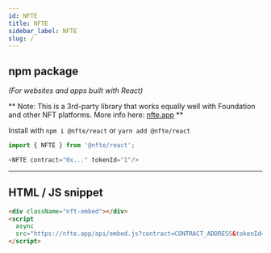 ```yaml
---
id: NFTE
title: NFTE
sidebar_label: NFTE
slug: /
---
```


## npm package

_(For websites and apps built with React)_

** Note: This is a 3rd-party library that works equally well with Foundation and other NFT platforms. More info here: [nfte.app](https://nfte.app/)
**

Install with `npm i @nfte/react` or `yarn add @nfte/react`

```typescript
import { NFTE } from '@nfte/react';

<NFTE contract="0x..." tokenId="1"/>
```

---

## HTML / JS snippet

```html
<div className="nft-embed"></div>
<script
  async
  src="https://nfte.app/api/embed.js?contract=CONTRACT_ADDRESS&tokenId=TOKEN_ID">
</script>
```
